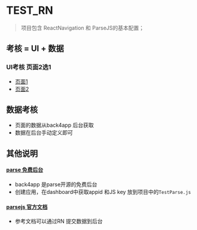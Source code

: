 # TEST_RN
> 项目包含 ReactNavigation 和 ParseJS的基本配置；

## 考核 = UI + 数据

### UI考核 页面2选1
* [页面1](https://github.com/ZAZA-CITY/TEST_RN/blob/zaza-activity/%E6%88%91%E7%9A%84%E4%B8%BB%E9%A1%B5.png)
* [页面2](https://github.com/ZAZA-CITY/TEST_RN/blob/zaza-activity/%E6%88%91%E7%9A%84%E4%B8%BB%E9%A1%B5.png)


## 数据考核
* 页面的数据从back4app 后台获取
* 数据在后台手动定义即可


## 其他说明

#### [parse 免费后台](https://www.back4app.com/)
* back4app 是parse开源的免费后台
* 创建应用，在dashboard中获取appid 和JS key 放到项目中的``TestParse.js``

#### [parsejs 官方文档](https://docs.parseplatform.org/js/guide/#getting-started)
* 参考文档可以通过RN 提交数据到后台

